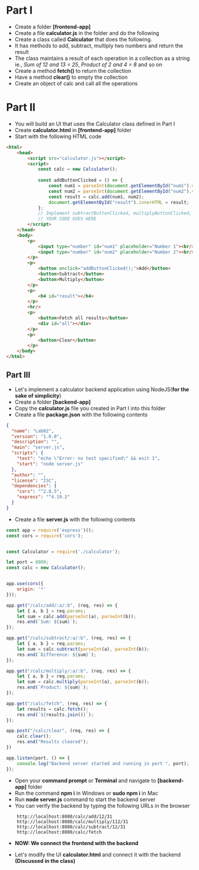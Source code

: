 
# Part I
* Create a folder **[frontend-app]** 
* Create a file **calculator.js** in the folder and do the following
* Create a class called **Calculator** that does the following.
* It has methods to add, subtract, multiply two numbers and return the result
* The class maintains a result of each operation in a collection as a string ie., *Sum of 12 and 13 = 25*, *Product of 2 and 4 = 8* and so on
* Create a method **fetch()** to return the collection
* Have a method **clear()** to empty the collection
* Create an object of calc and call all the operations


# Part II

* You will build an UI that uses the Calculator class defined in Part I
* Create **calculator.html** in  **[frontend-app]** folder
* Start with the following HTML code

``` html
<html>
	<head>
		<script src="calculator.js"></script>
		<script>
			const calc = new Calculator();
			
			const addButtonClicked = () => {
				const num1 = parseInt(document.getElementById("num1").value);
				const num2 = parseInt(document.getElementById("num2").value);
				const result = calc.add(num1, num2);
				document.getElementById("result").innerHTML = result;
			};
			// Implement subtractButtonClicked, multiplyButtonClicked, fetchButtonClicked, clearButtonClicked functions
			// YOUR CODE GOES HERE
		</script>			
	</head>
	<body>
		<p>	
			<input type="number" id="num1" placeholder="Number 1"><br/>
			<input type="number" id="num2" placeholder="Number 2"><br/>
		</p>
		<p>		
			<button onclick="addButtonClicked();">Add</button>
			<button>Subtract</button>		 	
			<button>Multiply</button>
		</p>
		<p>
			<h4 id="result"></h4>
		</p>
		<hr/>
		<p>
			<button>Fetch all results</button>
			<div id="all"></div>
		</p>
		<p>
			<button>Clear</button>
		</p>		
	</body>			
</html>

```


## Part III

* Let's implement a calculator backend application using NodeJS(**for the sake of simplicity**)
* Create a folder **[backend-app]**
* Copy the **calculator.js** file you created in Part I into this folder
* Create a file **package.json** with the following contents

``` json
{
  "name": "Lab02",
  "version": "1.0.0",
  "description": "",
  "main": "server.js",
  "scripts": {
    "test": "echo \"Error: no test specified\" && exit 1",
    "start": "node server.js"
  },
  "author": "",
  "license": "ISC",
  "dependencies": {
    "cors": "^2.8.5",
    "express": "^4.19.2"
  }
}

```

* Create a file **server.js** with the following contents

``` javascript
const app = require('express')();
const cors = require('cors');


const Calculator = require('./calculator');

let port = 8080;
const calc = new Calculator();


app.use(cors({
    origin: '*'
}));

app.get("/calc/add/:a/:b", (req, res) => {
    let { a, b } = req.params;
    let sum = calc.add(parseInt(a), parseInt(b));
    res.end(`Sum: ${sum}`);
});

app.get("/calc/subtract/:a/:b", (req, res) => {
    let { a, b } = req.params;
    let sum = calc.subtract(parseInt(a), parseInt(b));
    res.end(`Difference: ${sum}`);
});

app.get("/calc/multiply/:a/:b", (req, res) => {
    let { a, b } = req.params;
    let sum = calc.multiply(parseInt(a), parseInt(b));
    res.end(`Product: ${sum}`);
});

app.get("/calc/fetch", (req, res) => {
    let results = calc.fetch();
    res.end(`${results.join()}`);
});

app.post("/calc/clear", (req, res) => {
	calc.clear();
	res.end("Results cleared");
})

app.listen(port, () => {
    console.log("Backend server started and running in port ", port);
});
```

* Open your **command prompt** or **Terminal** and navigate to **[backend-app]** folder
* Run the command **npm i** in Windows or **sudo npm i** in Mac
* Run **node server.js** command to start the backend server
* You can verify the backend by typing the following URLs in the browser 
```
	http://localhost:8080/calc/add/12/31
	http://localhost:8080/calc/multiply/112/31
	http://localhost:8080/calc/subtract/12/31
	http://localhost:8080/calc/fetch
```

* **NOW: We connect the frontend with the backend**

* Let's modify the UI **calculator.html** and connect it with the backend **(Discussed in the class)**







